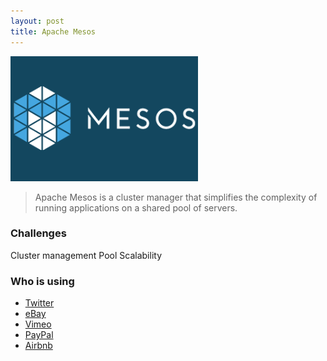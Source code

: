 ```yaml
---
layout: post
title: Apache Mesos
---
```


<a href="http://mesos.apache.org/" target="_blank">![Apache Mesos logo](/public/img/apache-mesos.png)</a>

> Apache Mesos is a cluster manager that simplifies the complexity of running applications on a shared pool of servers.

### Challenges

<span class="label label-primary">Cluster management</span>
<span class="label label-primary">Pool</span>
<span class="label label-primary">Scalability</span>

### Who is using

* [Twitter](http://twitter.com)
* [eBay](http://ebay.com)
* [Vimeo](http://vimeo.com)
* [PayPal](http://paypal.com)
* [Airbnb](http://airbnb.com)

